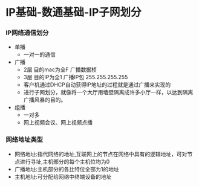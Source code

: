 # IP基础-数通基础-IP子网划分
### IP网络通信划分
* 单播
  * 一对一的通信
* 广播
  * 2层 目的mac为全F 广播数据桢
  * 3层 目的IP为全1 广播IP包 255.255.255.255
  * 客户机通过DHCP自动获得IP地址的过程就是通过广播来实现的
  * 进行子网划分，就像将一个大厅用墙壁隔离成许多小厅一样，以达到隔离广播风暴的目的。
* 组播
  * 一对多
  * 网上视频会议、网上视频点播

### 网络地址类型
* 网络地址:指代网络的地址,互联网上的节点在网络中具有的逻辑地址，可对节点进行寻址,主机部分的每个主机位均为0
* 广播地址:主机部分的各比特位全部为1的地址
* 主机地址:可分配给网络中终端设备的地址
